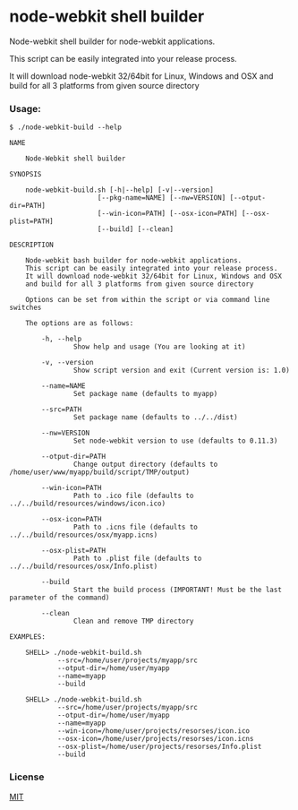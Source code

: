 node-webkit shell builder
========================

Node-webkit shell builder for node-webkit applications.

This script can be easily integrated into your release process.

It will download node-webkit 32/64bit for Linux, Windows and OSX and build for all 3 platforms from given source directory

### Usage:

```
$ ./node-webkit-build --help
```

```
NAME

    Node-Webkit shell builder

SYNOPSIS

    node-webkit-build.sh [-h|--help] [-v|--version]
                      [--pkg-name=NAME] [--nw=VERSION] [--otput-dir=PATH]
                      [--win-icon=PATH] [--osx-icon=PATH] [--osx-plist=PATH]
                      [--build] [--clean]

DESCRIPTION

    Node-webkit bash builder for node-webkit applications.
    This script can be easily integrated into your release process.
    It will download node-webkit 32/64bit for Linux, Windows and OSX
    and build for all 3 platforms from given source directory

    Options can be set from within the script or via command line switches

    The options are as follows:

        -h, --help
                Show help and usage (You are looking at it)

        -v, --version
                Show script version and exit (Current version is: 1.0)

        --name=NAME
                Set package name (defaults to myapp)

        --src=PATH
                Set package name (defaults to ../../dist)

        --nw=VERSION
                Set node-webkit version to use (defaults to 0.11.3)

        --otput-dir=PATH
                Change output directory (defaults to /home/user/www/myapp/build/script/TMP/output)

        --win-icon=PATH
                Path to .ico file (defaults to ../../build/resources/windows/icon.ico)

        --osx-icon=PATH
                Path to .icns file (defaults to ../../build/resources/osx/myapp.icns)

        --osx-plist=PATH
                Path to .plist file (defaults to ../../build/resources/osx/Info.plist)

        --build
                Start the build process (IMPORTANT! Must be the last parameter of the command)

        --clean
                Clean and remove TMP directory

EXAMPLES:

    SHELL> ./node-webkit-build.sh
            --src=/home/user/projects/myapp/src
            --otput-dir=/home/user/myapp
            --name=myapp
            --build

    SHELL> ./node-webkit-build.sh
            --src=/home/user/projects/myapp/src
            --otput-dir=/home/user/myapp
            --name=myapp
            --win-icon=/home/user/projects/resorses/icon.ico
            --osx-icon=/home/user/projects/resorses/icon.icns
            --osx-plist=/home/user/projects/resorses/Info.plist
            --build
```
### License 

[MIT](https://github.com/Gisto/node-webkit-bash-builder/blob/master/LICENSE)